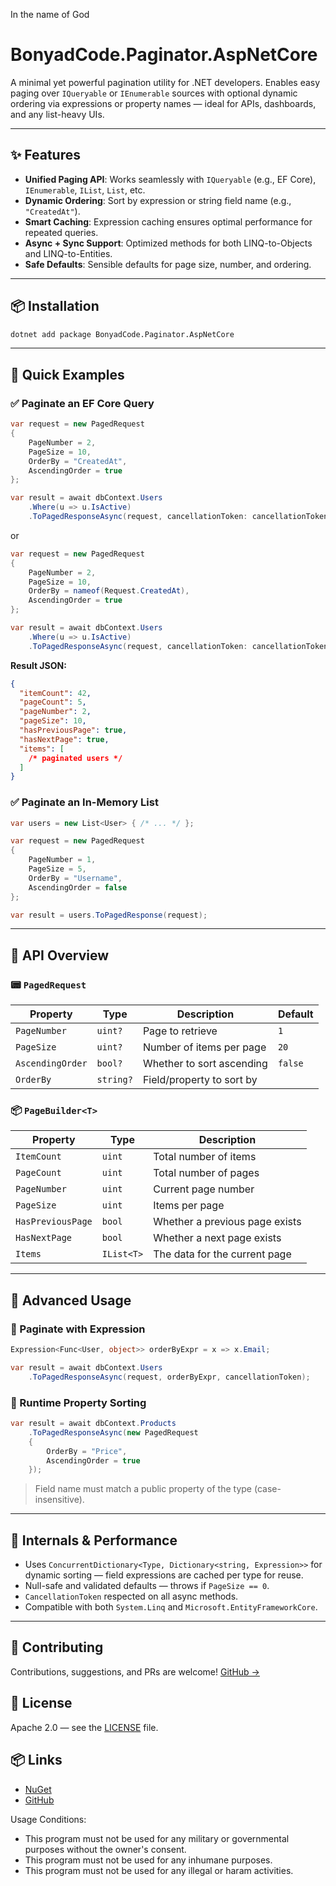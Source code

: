 In the name of God

# BonyadCode.Paginator.AspNetCore

A minimal yet powerful pagination utility for .NET developers. Enables easy paging over `IQueryable` or `IEnumerable`
sources with optional dynamic ordering via expressions or property names — ideal for APIs, dashboards, and any
list-heavy UIs.

---

## ✨ Features

* **Unified Paging API**: Works seamlessly with `IQueryable` (e.g., EF Core), `IEnumerable`, `IList`, `List`, etc.
* **Dynamic Ordering**: Sort by expression or string field name (e.g., `"CreatedAt"`).
* **Smart Caching**: Expression caching ensures optimal performance for repeated queries.
* **Async + Sync Support**: Optimized methods for both LINQ-to-Objects and LINQ-to-Entities.
* **Safe Defaults**: Sensible defaults for page size, number, and ordering.

---

## 📦 Installation

```bash
dotnet add package BonyadCode.Paginator.AspNetCore
```

---

## 🚀 Quick Examples

### ✅ Paginate an EF Core Query

```csharp
var request = new PagedRequest
{
    PageNumber = 2,
    PageSize = 10,
    OrderBy = "CreatedAt",
    AscendingOrder = true
};

var result = await dbContext.Users
    .Where(u => u.IsActive)
    .ToPagedResponseAsync(request, cancellationToken: cancellationToken);
```

or

```csharp
var request = new PagedRequest
{
    PageNumber = 2,
    PageSize = 10,
    OrderBy = nameof(Request.CreatedAt),
    AscendingOrder = true
};

var result = await dbContext.Users
    .Where(u => u.IsActive)
    .ToPagedResponseAsync(request, cancellationToken: cancellationToken);
```

**Result JSON:**

```json
{
  "itemCount": 42,
  "pageCount": 5,
  "pageNumber": 2,
  "pageSize": 10,
  "hasPreviousPage": true,
  "hasNextPage": true,
  "items": [
    /* paginated users */
  ]
}
```

### ✅ Paginate an In-Memory List

```csharp
var users = new List<User> { /* ... */ };

var request = new PagedRequest
{
    PageNumber = 1,
    PageSize = 5,
    OrderBy = "Username",
    AscendingOrder = false
};

var result = users.ToPagedResponse(request);
```

---

## 📘 API Overview

### 📟 `PagedRequest`

| Property         | Type      | Description               | Default |
|------------------|-----------|---------------------------|---------|
| `PageNumber`     | `uint?`   | Page to retrieve          | `1`     |
| `PageSize`       | `uint?`   | Number of items per page  | `20`    |
| `AscendingOrder` | `bool?`   | Whether to sort ascending | `false` |
| `OrderBy`        | `string?` | Field/property to sort by |         |

### 📦 `PageBuilder<T>`

| Property          | Type       | Description                    |
|-------------------|------------|--------------------------------|
| `ItemCount`       | `uint`     | Total number of items          |
| `PageCount`       | `uint`     | Total number of pages          |
| `PageNumber`      | `uint`     | Current page number            |
| `PageSize`        | `uint`     | Items per page                 |
| `HasPreviousPage` | `bool`     | Whether a previous page exists |
| `HasNextPage`     | `bool`     | Whether a next page exists     |
| `Items`           | `IList<T>` | The data for the current page  |

---

## 🧐 Advanced Usage

### 📌 Paginate with Expression

```csharp
Expression<Func<User, object>> orderByExpr = x => x.Email;

var result = await dbContext.Users
    .ToPagedResponseAsync(request, orderByExpr, cancellationToken);
```

### 🔄 Runtime Property Sorting

```csharp
var result = await dbContext.Products
    .ToPagedResponseAsync(new PagedRequest
    {
        OrderBy = "Price",
        AscendingOrder = true
    });
```

> Field name must match a public property of the type (case-insensitive).

---

## 🔧 Internals & Performance

* Uses `ConcurrentDictionary<Type, Dictionary<string, Expression>>` for dynamic sorting — field expressions are cached
  per type for reuse.
* Null-safe and validated defaults — throws if `PageSize == 0`.
* `CancellationToken` respected on all async methods.
* Compatible with both `System.Linq` and `Microsoft.EntityFrameworkCore`.

---

## 🤝 Contributing

Contributions, suggestions, and PRs are
welcome! [GitHub →](https://github.com/bonyadcode/BonyadCode.Paginator.AspNetCore)

## 📄 License

Apache 2.0 — see the [LICENSE](LICENSE) file.

## 📦 Links

* [NuGet](https://www.nuget.org/packages/BonyadCode.Paginator.AspNetCore)
* [GitHub](https://github.com/bonyadcode/BonyadCode.Paginator.AspNetCore)

Usage Conditions:
- This program must not be used for any military or governmental purposes without the owner's consent.
- This program must not be used for any inhumane purposes.
- This program must not be used for any illegal or haram activities.